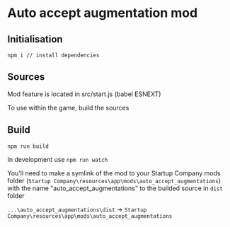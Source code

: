 # Auto accept augmentation mod

## Initialisation

    npm i // install dependencies

## Sources

Mod feature is located in src/start.js (babel ESNEXT)

To use within the game, build the sources

## Build

    npm run build

In development use `npm run watch`

You'll need to make a symlink of the mod to your Startup Company mods folder (`Startup Company\resources\app\mods\auto_accept_augmentations`) with the name "auto_accept_augmentations" to the builded source in `dist` folder

`...\auto_accept_augmentations\dist` -> `Startup Company\resources\app\mods\auto_accept_augmentations`
